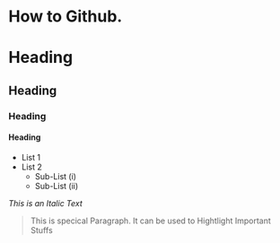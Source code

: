 # How to Github.

# Heading
## Heading
### Heading
#### Heading

* List 1
* List 2
  * Sub-List (i)
  * Sub-List (ii)

_This is an Italic Text_

> This is specical Paragraph. It can be used to Hightlight Important Stuffs
